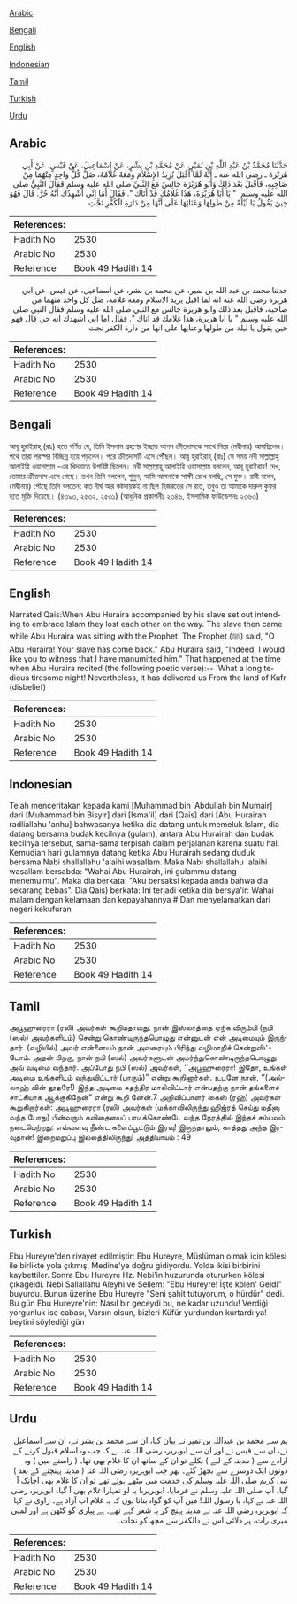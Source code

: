 [Arabic](#arabic)

[Bengali](#bengali)

[English](#english)

[Indonesian](#indonesian)

[Tamil](#tamil)

[Turkish](#turkish)

[Urdu](#urdu)

## Arabic


<div dir="rtl" lang="ar" style={{fontSize:'larger',backgroundColor:'#f8f9fa',padding:20}}>
حَدَّثَنَا مُحَمَّدُ بْنُ عَبْدِ اللَّهِ بْنِ نُمَيْرٍ، عَنْ مُحَمَّدِ بْنِ بِشْرٍ، عَنْ إِسْمَاعِيلَ، عَنْ قَيْسٍ، عَنْ أَبِي هُرَيْرَةَ ـ رضى الله عنه ـ أَنَّهُ لَمَّا أَقْبَلَ يُرِيدُ الإِسْلاَمَ وَمَعَهُ غُلاَمُهُ، ضَلَّ كُلُّ وَاحِدٍ مِنْهُمَا مِنْ صَاحِبِهِ، فَأَقْبَلَ بَعْدَ ذَلِكَ وَأَبُو هُرَيْرَةَ جَالِسٌ مَعَ النَّبِيِّ صلى الله عليه وسلم فَقَالَ النَّبِيُّ صلى الله عليه وسلم ‏ "‏ يَا أَبَا هُرَيْرَةَ، هَذَا غُلاَمُكَ قَدْ أَتَاكَ ‏"‏‏.‏ فَقَالَ أَمَا إِنِّي أُشْهِدُكَ أَنَّهُ حُرٌّ‏.‏ قَالَ فَهُوَ حِينَ يَقُولُ يَا لَيْلَةً مِنْ طُولِهَا وَعَنَائِهَا عَلَى أَنَّهَا مِنْ دَارَةِ الْكُفْرِ نَجَّتِ
</div>
<div style={{backgroundColor:'#f8f9fa',padding:20, marginBottom: 10}}><table> <thead> <tr> <th>References:</th> <th></th> </tr> </thead> <tbody><tr><td>Hadith No</td><td>2530</td></tr><tr><td>Arabic No</td><td>2530</td></tr><tr><td>Reference</td><td>Book 49 Hadith 14</td></tr></tbody></table></div>


<div dir="rtl" lang="ar" style={{fontSize:'larger',backgroundColor:'#f8f9fa',padding:20}}>
حدثنا محمد بن عبد الله بن نمير، عن محمد بن بشر، عن اسماعيل، عن قيس، عن ابي هريرة رضى الله عنه انه لما اقبل يريد الاسلام ومعه غلامه، ضل كل واحد منهما من صاحبه، فاقبل بعد ذلك وابو هريرة جالس مع النبي صلى الله عليه وسلم فقال النبي صلى الله عليه وسلم " يا ابا هريرة، هذا غلامك قد اتاك ". فقال اما اني اشهدك انه حر. قال فهو حين يقول يا ليلة من طولها وعنايها على انها من دارة الكفر نجت
</div>
<div style={{backgroundColor:'#f8f9fa',padding:20, marginBottom: 10}}><table> <thead> <tr> <th>References:</th> <th></th> </tr> </thead> <tbody><tr><td>Hadith No</td><td>2530</td></tr><tr><td>Arabic No</td><td>2530</td></tr><tr><td>Reference</td><td>Book 49 Hadith 14</td></tr></tbody></table></div>

## Bengali


<div dir="ltr" lang="bn" style={{fontSize:'larger',backgroundColor:'#f8f9fa',padding:20}}>
আবূ হুরাইরাহ্ (রাঃ) হতে বর্ণিত যে, তিনি ইসলাম গ্রহণের ইচ্ছায় আপন ক্রীতদাসকে সাথে নিয়ে (মদ্বীনায়) আসছিলেন। পথে তারা পরস্পর বিচ্ছিন্ন হয়ে পড়লেন। পরে ক্রীতদাসটি এসে পৌঁছল। আবূ হুরাইরাহ্ (রাঃ) সে সময় নবী সাল্লাল্লাহু আলাইহি ওয়াসাল্লাম -এর খিদমাতে উপবিষ্ট ছিলেন। নবী সাল্লাল্লাহু আলাইহি ওয়াসাল্লাম বললেন, আবূ হুরাইরাহ! দেখ, তোমার ক্রীতদাস এসে গেছে। তখন তিনি বললেন, শুনুন; আমি আপনাকে সাক্ষী রেখে বলছি, সে মুক্ত। রাবী বলেন, (মদ্বীনায়) পৌঁছে তিনি বলতেন: কত দীর্ঘ আর কষ্টদায়কই না ছিল হিজরতের সে রাত, তবুও তা আমাকে দারুল কুফর হতে মুক্তি দিয়েছে। (৪৩৯৩, ২৫৩২, ২৫৩১) (আধুনিক প্রকাশনীঃ ২৩৪৬, ইসলামিক ফাউন্ডেশনঃ ২৩৬৩)
</div>
<div style={{backgroundColor:'#f8f9fa',padding:20, marginBottom: 10}}><table> <thead> <tr> <th>References:</th> <th></th> </tr> </thead> <tbody><tr><td>Hadith No</td><td>2530</td></tr><tr><td>Arabic No</td><td>2530</td></tr><tr><td>Reference</td><td>Book 49 Hadith 14</td></tr></tbody></table></div>

## English


<div dir="ltr" lang="en" style={{fontSize:'larger',backgroundColor:'#f8f9fa',padding:20}}>
Narrated Qais:When Abu Huraira accompanied by his slave set out intending to embrace Islam they lost each other on the way. The slave then came while Abu Huraira was sitting with the Prophet. The Prophet (ﷺ) said, "O Abu Huraira! Your slave has come back." Abu Huraira said, "Indeed, I would like you to witness that I have manumitted him." That happened at the time when Abu Huraira recited (the following poetic verse):-- 'What a long tedious tiresome night! Nevertheless, it has delivered us From the land of Kufr (disbelief)
</div>
<div style={{backgroundColor:'#f8f9fa',padding:20, marginBottom: 10}}><table> <thead> <tr> <th>References:</th> <th></th> </tr> </thead> <tbody><tr><td>Hadith No</td><td>2530</td></tr><tr><td>Arabic No</td><td>2530</td></tr><tr><td>Reference</td><td>Book 49 Hadith 14</td></tr></tbody></table></div>

## Indonesian


<div dir="ltr" lang="id" style={{fontSize:'larger',backgroundColor:'#f8f9fa',padding:20}}>
Telah menceritakan kepada kami [Muhammad bin 'Abdullah bin Mumair] dari [Muhammad bin Bisyir] dari [Isma'il] dari [Qais] dari [Abu Hurairah radliallahu 'anhu] bahwasanya ketika dia datang untuk memeluk Islam, dia datang bersama budak kecilnya (gulam), antara Abu Hurairah dan budak kecilnya tersebut, sama-sama terpisah dalam perjalanan karena suatu hal. Kemudian hari gulamnya datang ketika Abu Hurairah sedang duduk bersama Nabi shallallahu 'alaihi wasallam. Maka Nabi shallallahu 'alaihi wasallam bersabda: "Wahai Abu Hurairah, ini gulammu datang menemuimu". Maka dia berkata: "Aku bersaksi kepada anda bahwa dia sekarang bebas". Dia Qais) berkata: Ini terjadi ketika dia bersya'ir: Wahai malam dengan kelamaan dan kepayahannya # Dan menyelamatkan dari negeri kekufuran
</div>
<div style={{backgroundColor:'#f8f9fa',padding:20, marginBottom: 10}}><table> <thead> <tr> <th>References:</th> <th></th> </tr> </thead> <tbody><tr><td>Hadith No</td><td>2530</td></tr><tr><td>Arabic No</td><td>2530</td></tr><tr><td>Reference</td><td>Book 49 Hadith 14</td></tr></tbody></table></div>

## Tamil


<div dir="ltr" lang="ta" style={{fontSize:'larger',backgroundColor:'#f8f9fa',padding:20}}>
அபூஹுரைரா (ரலி) அவர்கள் கூறியதாவது: நான் இஸ்லாத்தை ஏற்க விரும்பி (நபி (ஸல்) அவர்களிடம்) சென்று கொண்டிருந்தபொழுது என்னுடன் என் அடிமையும் இருந்தார். (வழியில்) அவர் என்னையும் நான் அவரையும் பிரிந்து வழிமாறிச் சென்றுவிட்டோம். அதன் பிறகு, நான் நபி (ஸல்) அவர்களுடன் அமர்ந்துகொண்டிருந்தபொழுது அவ் வடிமை வந்தார். அப்போது நபி (ஸல்) அவர்கள், ‘‘அபூஹுரைரா! இதோ, உங்கள் அடிமை உங்களிடம் வந்துவிட்டார் (பாரும்)” என்று கூறினார்கள். உடனே நான், ‘‘(அல்லாஹ் வின் தூதரே!) இந்த அடிமை சுதந்திர மாகிவிட்டார் என்பதற்கு நான் தங்களைச் சாட்சியாக ஆக்குகிறேன்” என்று கூறி னேன்.7 அறிவிப்பாளர் கைஸ் (ரஹ்) அவர்கள் கூறுகிறார்கள்: அபூஹுரைரா (ரலி) அவர்கள் (மக்காவிலிருந்து ஹிஜ்ரத் செய்து மதீனா வந்த போது) பின்வரும் கவிதையைப் பாடிக்கொண்டே வந்த நேரத்தில் இந்தச் சம்பவம் நடைபெற்றது: எவ்வளவு நீண்ட களைப்பூட்டும் இரவு! இருந்தாலும், காத்தது அந்த இரவுதான்! இறைமறுப்பு இல்லத்திலிருந்து! அத்தியாயம் : 49
</div>
<div style={{backgroundColor:'#f8f9fa',padding:20, marginBottom: 10}}><table> <thead> <tr> <th>References:</th> <th></th> </tr> </thead> <tbody><tr><td>Hadith No</td><td>2530</td></tr><tr><td>Arabic No</td><td>2530</td></tr><tr><td>Reference</td><td>Book 49 Hadith 14</td></tr></tbody></table></div>

## Turkish


<div dir="ltr" lang="tr" style={{fontSize:'larger',backgroundColor:'#f8f9fa',padding:20}}>
Ebu Hureyre'den rivayet edilmiştir: Ebu Hureyre, Müslüman olmak için kölesi ile birlikte yola çıkmış, Medine'ye doğru gidiyordu. Yolda ikisi birbirini kaybettiler. Sonra Ebu Hureyre Hz. Nebi'in huzurunda otururken kölesi çıkageldi. Nebi Sallallahu Aleyhi ve Sellem: "Ebu Hureyre! İşte kölen' Geldi" buyurdu. Bunun üzerine Ebu Hureyre "Seni şahit tutuyorum, o hürdür" dedi. Bu gün Ebu Hureyre'nin: Nasıl bir geceydi bu, ne kadar uzundu! Verdiği yorgunluk ise cabası, Varsın olsun, bizleri Küfür yurdundan kurtardı ya! beytini söylediği gün
</div>
<div style={{backgroundColor:'#f8f9fa',padding:20, marginBottom: 10}}><table> <thead> <tr> <th>References:</th> <th></th> </tr> </thead> <tbody><tr><td>Hadith No</td><td>2530</td></tr><tr><td>Arabic No</td><td>2530</td></tr><tr><td>Reference</td><td>Book 49 Hadith 14</td></tr></tbody></table></div>

## Urdu


<div dir="rtl" lang="ur" style={{fontSize:'larger',backgroundColor:'#f8f9fa',padding:20}}>
ہم سے محمد بن عبداللہ بن نمیر نے بیان کیا، ان سے محمد بن بشر نے، ان سے اسماعیل نے، ان سے قیس نے اور ان سے ابوہریرہ رضی اللہ عنہ نے کہ جب وہ اسلام قبول کرنے کے ارادے سے ( مدینہ کے لیے ) نکلے تو ان کے ساتھ ان کا غلام بھی تھا۔ ( راستے میں ) وہ دونوں ایک دوسرے سے بچھڑ گئے۔ پھر جب ابوہریرہ رضی اللہ عنہ ( مدینہ پہنچنے کے بعد ) نبی کریم صلی اللہ علیہ وسلم کی خدمت میں بیٹھے ہوئے تھے تو ان کا غلام بھی اچانک آ گیا۔ آپ صلی اللہ علیہ وسلم نے فرمایا، ابوہریرہ! یہ لو تمہارا غلام بھی آ گیا۔ ابوہریرہ رضی اللہ عنہ نے کہا، یا رسول اللہ! میں آپ کو گواہ بناتا ہوں کہ یہ غلام اب آزاد ہے۔ راوی نے کہا کہ ابوہریرہ رضی اللہ عنہ نے مدینہ پہنچ کر یہ شعر کہے تھے۔ ہے پیاری گو کٹھن ہے اور لمبی میری رات، پر دلائی اس نے دالکفر سے مجھ کو نجات۔
</div>
<div style={{backgroundColor:'#f8f9fa',padding:20, marginBottom: 10}}><table> <thead> <tr> <th>References:</th> <th></th> </tr> </thead> <tbody><tr><td>Hadith No</td><td>2530</td></tr><tr><td>Arabic No</td><td>2530</td></tr><tr><td>Reference</td><td>Book 49 Hadith 14</td></tr></tbody></table></div>